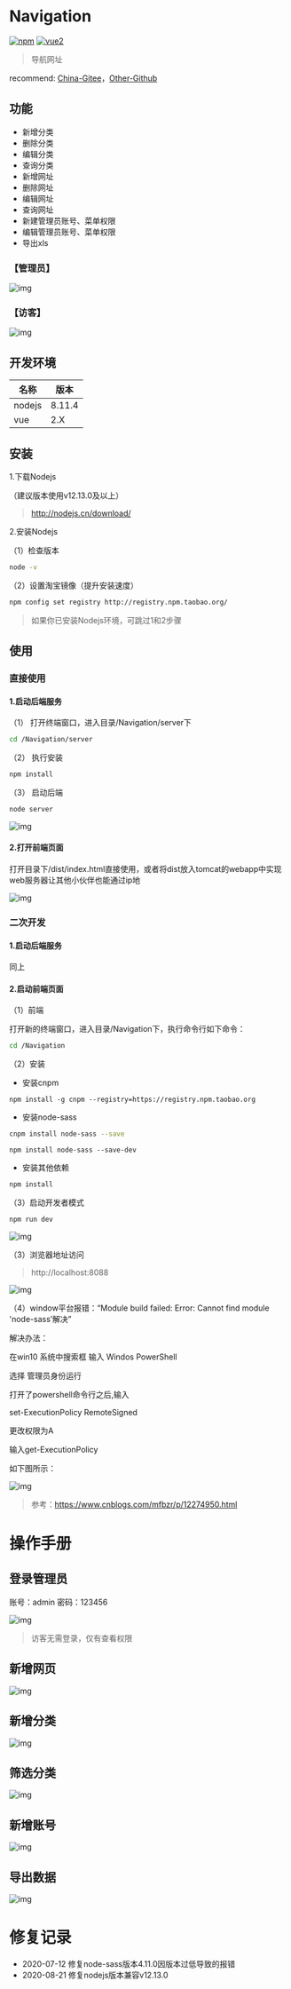 # Navigation

[![npm](https://img.shields.io/npm/v/vue-lowdb.svg)](https://www.npmjs.com/package/vue-lowdb) [![vue2](https://img.shields.io/badge/vue-2.x-brightgreen.svg)](https://vuejs.org/)

> 导航网址

recommend: [China-Gitee](https://gitee.com/liyinchi/Navigation)，[Other-Github](https://github.com/Musule/Navigation)

## 功能

* 新增分类
* 删除分类
* 编辑分类
* 查询分类
* 新增网址
* 删除网址
* 编辑网址
* 查询网址
* 新建管理员账号、菜单权限
* 编辑管理员账号、菜单权限
* 导出xls

### 【管理员】
![img](./static/image/demo.png)

### 【访客】
![img](./static/image/demo2.png)


## 开发环境

|名称|版本|
|-|-|
|nodejs|8.11.4|
|vue|2.X|

## 安装
1.下载Nodejs

（建议版本使用v12.13.0及以上）

>http://nodejs.cn/download/

2.安装Nodejs

（1）检查版本
```bash
node -v
```
（2）设置淘宝镜像（提升安装速度）
```bash
npm config set registry http://registry.npm.taobao.org/
```

>如果你已安装Nodejs环境，可跳过1和2步骤

## 使用


### 直接使用

#### 1.启动后端服务

（1） 打开终端窗口，进入目录/Navigation/server下

```bash
cd /Navigation/server
```
（2） 执行安装

```bash
npm install
```

（3） 启动后端
```bash
node server
```

![img](static/image/back-end-server.png)

#### 2.打开前端页面

打开目录下/dist/index.html直接使用，或者将dist放入tomcat的webapp中实现web服务器让其他小伙伴也能通过ip地

![img](static/image/localOpen.png)

### 二次开发

#### 1.启动后端服务

同上

#### 2.启动前端页面

（1）前端

打开新的终端窗口，进入目录/Navigation下，执行命令行如下命令：

```bash
cd /Navigation
```

（2）安装

* 安装cnpm
```
npm install -g cnpm --registry=https://registry.npm.taobao.org
```

* 安装node-sass

```bash
cnpm install node-sass --save
```

```
npm install node-sass --save-dev

```

* 安装其他依赖
```bash
npm install
```

（3）启动开发者模式

```bash
npm run dev
```
![img](static/image/front-end-server.png)

（3）浏览器地址访问
>http://localhost:8088


![img](static/image/debug.png)

（4）window平台报错：“Module build failed: Error: Cannot find module 'node-sass’解决”

解决办法：

在win10 系统中搜索框 输入 Windos PowerShell

选择 管理员身份运行

打开了powershell命令行之后,输入

set-ExecutionPolicy RemoteSigned

更改权限为A

输入get-ExecutionPolicy

如下图所示：

![img](static/image/windowError.png)


>参考：https://www.cnblogs.com/mfbzr/p/12274950.html






# 操作手册

## 登录管理员

账号：admin
密码：123456

![img](static/image/login.jpg)

>访客无需登录，仅有查看权限

## 新增网页

![img](static/image/add_url.jpg)


## 新增分类

![img](static/image/add_category.jpg)


## 筛选分类

![img](static/image/add_category2.jpg)

## 新增账号

![img](static/image/add_username.jpg)

## 导出数据

![img](static/image/add_output.jpg)


# 修复记录

* 2020-07-12 修复node-sass版本4.11.0因版本过低导致的报错
* 2020-08-21 修复nodejs版本兼容v12.13.0
